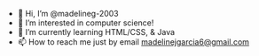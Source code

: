 - 👋 Hi, I’m @madelineg-2003
- 👀 I’m interested in computer science!
- 🌱 I’m currently learning HTML/CSS, & Java
- 📫 How to reach me just by email madelinejgarcia6@gmail.com

<!---
madelineg-2003/madelineg-2003 is a ✨ special ✨ repository because its `README.md` (this file) appears on your GitHub profile.
You can click the Preview link to take a look at your changes.
--->
